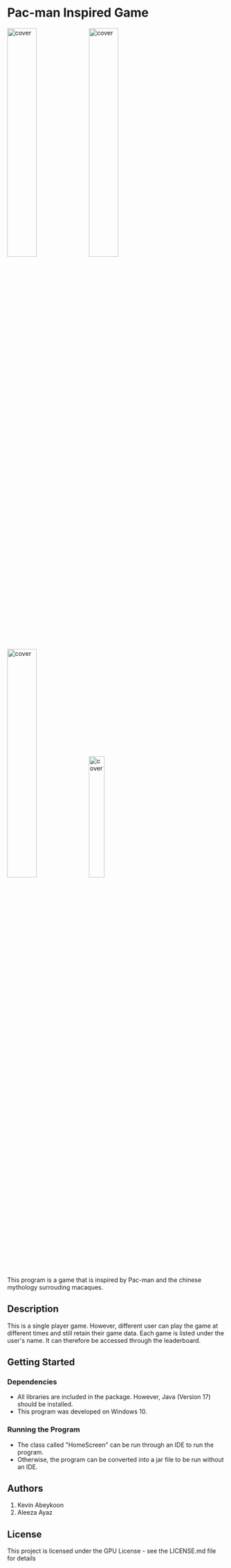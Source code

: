 # Pac-man Inspired Game

<img width="36.78%" src="https://github.com/kevinabeykoon/PacmanInspiredGame/assets/63886616/74f0fafd-0b31-4196-a0ab-704c34cb405a" alt="cover" /> <img width="36.78%" src="https://github.com/kevinabeykoon/PacmanInspiredGame/assets/63886616/93dd6509-48fa-4791-93b5-725d5c48aad6" alt="cover" />
<img width="36.78%" src="https://github.com/kevinabeykoon/PacmanInspiredGame/assets/63886616/d87d4882-5db1-4617-bfab-64efced92d30" alt="cover" />          <img width="26.78%" src="https://github.com/kevinabeykoon/PacmanInspiredGame/assets/63886616/bbda8b09-8996-44d8-8424-be338b494ee0" alt="cover" />


This program is a game that is inspired by Pac-man and the chinese mythology surrouding macaques.

## Description

This is a single player game. However, different user can play the game at different times and still retain their
game data. Each game is listed under the user's name. It can therefore be accessed through the leaderboard.

## Getting Started

### Dependencies

* All libraries are included in the package. However, Java (Version 17) should be installed.
* This program was developed on Windows 10. 

### Running the Program

* The class called "HomeScreen" can be run through an IDE to run the program.
* Otherwise, the program can be converted into a jar file to be run without an IDE.

## Authors

1. Kevin Abeykoon
2. Aleeza Ayaz


## License

This project is licensed under the GPU License - see the LICENSE.md file for details

